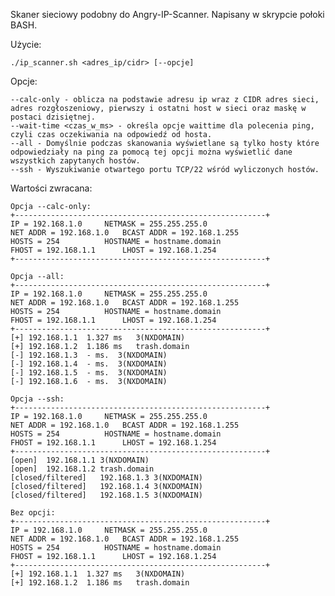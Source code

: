 Skaner sieciowy podobny do Angry-IP-Scanner. Napisany w skrypcie połoki BASH.

Użycie:

    ./ip_scanner.sh <adres_ip/cidr> [--opcje]

Opcje:

    --calc-only - oblicza na podstawie adresu ip wraz z CIDR adres sieci, adres rozgłoszeniowy, pierwszy i ostatni host w sieci oraz maskę w postaci dzisiętnej.
    --wait-time <czas_w_ms> - określa opcje waittime dla polecenia ping, czyli czas oczekiwania na odpowiedź od hosta.
    --all - Domyślnie podczas skanowania wyświetlane są tylko hosty które odpowiedziały na ping za pomocą tej opcji można wyświetlić dane wszystkich zapytanych hostów.
    --ssh - Wyszukiwanie otwartego portu TCP/22 wśród wyliczonych hostów.

Wartości zwracana:

    Opcja --calc-only:
    +--------------------------------------------------------+
    IP = 192.168.1.0 	 NETMASK = 255.255.255.0
    NET ADDR = 192.168.1.0 	 BCAST ADDR = 192.168.1.255
    HOSTS = 254 		 HOSTNAME = hostname.domain
    FHOST = 192.168.1.1 	 LHOST = 192.168.1.254
    +--------------------------------------------------------+

    Opcja --all:
    +--------------------------------------------------------+
    IP = 192.168.1.0 	 NETMASK = 255.255.255.0
    NET ADDR = 192.168.1.0 	 BCAST ADDR = 192.168.1.255
    HOSTS = 254 		 HOSTNAME = hostname.domain
    FHOST = 192.168.1.1 	 LHOST = 192.168.1.254
    +--------------------------------------------------------+
    [+]	192.168.1.1	 1.327 ms	3(NXDOMAIN)
    [+]	192.168.1.2	 1.186 ms	trash.domain
    [-]	192.168.1.3	 - ms.	3(NXDOMAIN)
    [-]	192.168.1.4	 - ms.	3(NXDOMAIN)
    [-]	192.168.1.5	 - ms.	3(NXDOMAIN)
    [-]	192.168.1.6	 - ms.	3(NXDOMAIN)

    Opcja --ssh:
    +--------------------------------------------------------+
    IP = 192.168.1.0 	 NETMASK = 255.255.255.0
    NET ADDR = 192.168.1.0 	 BCAST ADDR = 192.168.1.255
    HOSTS = 254 		 HOSTNAME = hostname.domain
    FHOST = 192.168.1.1 	 LHOST = 192.168.1.254
    +--------------------------------------------------------+
    [open]	192.168.1.1	3(NXDOMAIN)
    [open]	192.168.1.2	trash.domain
    [closed/filtered]	192.168.1.3	3(NXDOMAIN)
    [closed/filtered]	192.168.1.4	3(NXDOMAIN)
    [closed/filtered]	192.168.1.5	3(NXDOMAIN)

    Bez opcji:
    +--------------------------------------------------------+
    IP = 192.168.1.0 	 NETMASK = 255.255.255.0
    NET ADDR = 192.168.1.0 	 BCAST ADDR = 192.168.1.255
    HOSTS = 254 		 HOSTNAME = hostname.domain
    FHOST = 192.168.1.1 	 LHOST = 192.168.1.254
    +--------------------------------------------------------+
    [+]	192.168.1.1	 1.327 ms	3(NXDOMAIN)
    [+]	192.168.1.2	 1.186 ms	trash.domain

